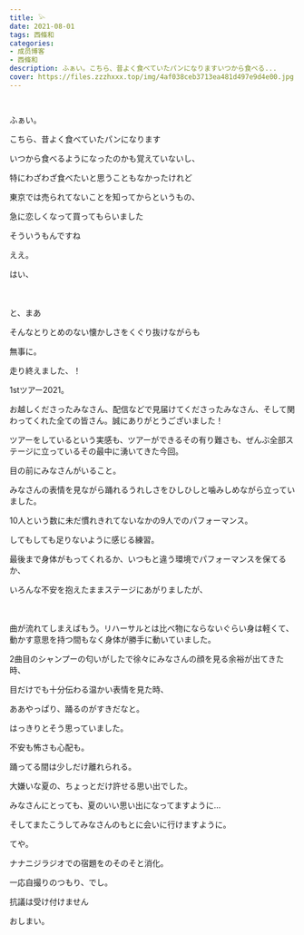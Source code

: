 ```yaml
---
title: 𓅪
date: 2021-08-01
tags: 西條和
categories: 
- 成员博客
- 西條和
description: ふぁい。こちら、昔よく食べていたパンになりますいつから食べる...
cover: https://files.zzzhxxx.top/img/4af038ceb3713ea481d497e9d4e00.jpg 
---
```


        ﻿

























ふぁい。


















こちら、昔よく食べていたパンになります
































いつから食べるようになったのかも覚えていないし、


特にわざわざ食べたいと思うこともなかったけれど





















東京では売られてないことを知ってからというもの、











急に恋しくなって買ってもらいました























そういうもんですね










ええ。






















はい、



　













と、まあ

そんなとりとめのない懐かしさをくぐり抜けながらも

















無事に。

走り終えました、！




1stツアー2021。

















お越しくださったみなさん、配信などで見届けてくださったみなさん、そして関わってくれた全ての皆さん。誠にありがとうございました！


























ツアーをしているという実感も、ツアーができるその有り難さも、ぜんぶ全部ステージに立っているその最中に湧いてきた今回。






















目の前にみなさんがいること。










みなさんの表情を見ながら踊れるうれしさをひしひしと噛みしめながら立っていました。

























10人という数に未だ慣れきれてないなかの9人でのパフォーマンス。















してもしても足りないように感じる練習。

















最後まで身体がもってくれるか、いつもと違う環境でパフォーマンスを保てるか、















いろんな不安を抱えたままステージにあがりましたが、




　　　　








曲が流れてしまえばもう。リハーサルとは比べ物にならないぐらい身は軽くて、動かす意思を持つ間もなく身体が勝手に動いていました。

















2曲目のシャンプーの匂いがしたで徐々にみなさんの顔を見る余裕が出てきた時、







目だけでも十分伝わる温かい表情を見た時、

























ああやっぱり、踊るのがすきだなと。

はっきりとそう思っていました。

















不安も怖さも心配も。

踊ってる間は少しだけ離れられる。



















大嫌いな夏の、ちょっとだけ許せる思い出でした。



























みなさんにとっても、夏のいい思い出になってますように…






















そしてまたこうしてみなさんのもとに会いに行けますように。






















てや。














ナナニジラジオでの宿題をのそのそと消化。










一応自撮りのつもり、でし。
















抗議は受け付けません



































おしまい。


